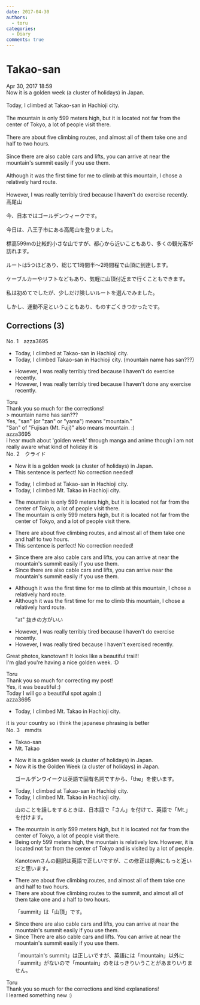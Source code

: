 ```yaml
---
date: 2017-04-30
authors:
  - toru
categories:
  - Diary
comments: true
---
```


# Takao-san
<div class="date">Apr 30, 2017 18:59</div>
<div id="post"><div id="body_show_ori">
Now it is a golden week (a cluster of holidays) in Japan.<br/><br/>Today, I climbed at Takao-san in Hachioji city.<br/><br/>The mountain is only 599 meters high, but it is located not far from the center of Tokyo, a lot of people visit there.<br/><br/>There are about five climbing routes, and almost all of them take one and half to two hours.<br/><br/>Since there are also cable cars and lifts, you can arrive at near the mountain's summit easily if you use them.<br/><br/>Although it was the first time for me to climb at this mountain, I chose a relatively hard route.<br/><br/>However, I was really terribly tired because I haven't do exercise recently.
</div></div>

<!-- more -->

<div id="post_ja"><div id="body_show_mo">
高尾山<br/><br/>今、日本ではゴールデンウィークです。<br/><br/>今日は、八王子市にある高尾山を登りました。<br/><br/>標高599mの比較的小さな山ですが、都心から近いこともあり、多くの観光客が訪れます。<br/><br/>ルートは5つほどあり、総じて1時間半〜2時間程で山頂に到達します。<br/><br/>ケーブルカーやリフトなどもあり、気軽に山頂付近まで行くこともできます。<br/><br/>私は初めてでしたが、少しだけ険しいルートを選んでみました。<br/><br/>しかし、運動不足ということもあり、ものすごくきつかったです。
</div></div>

## Corrections (3)
<div id="block"><div class="first_name"> No. 1　<span class="just_name">azza3695</span></div><div id="block2">
<ul class="correction_field">
<li class="incorrect">Today, I climbed at Takao-san in Hachioji city.</li>
<li class="corrected correct">
Today, I climbed Takao-san in Hachioji city. (mountain name has san???)
</li>
</ul>
<ul class="correction_field">
<li class="incorrect">However, I was really terribly tired because I haven't do exercise recently.</li>
<li class="corrected correct">
However, I was really terribly tired because I haven't done any exercise recently.
</li>
</ul>
</div><div class="name"><span class="just_name">Toru</span><br>
Thank you so much for the corrections!<br/>&gt; mountain name has san???<br/>Yes, "san" (or "zan" or "yama") means "mountain."<br/>"San" of "Fujisan (Mt. Fuji)" also means mountain. :)
</div>
<div class="name"><span class="just_name">azza3695</span><br>
i hear much about 'golden week' through manga and anime though i am not really aware what kind of holiday it is
</div>
</div>
<div id="block"><div class="first_name"> No. 2　<span class="just_name">クライド</span></div><div id="block2">
<ul class="correction_field">
<li class="incorrect">Now it is a golden week (a cluster of holidays) in Japan.</li>
<li class="corrected perfect">This sentence is perfect! No correction needed!</li>
</ul>
<ul class="correction_field">
<li class="incorrect">Today, I climbed at Takao-san in Hachioji city.</li>
<li class="corrected correct">
Today, I climbed <span class="f_red">Mt. Takao</span> in Hachioji city.
</li>
</ul>
<ul class="correction_field">
<li class="incorrect">The mountain is only 599 meters high, but it is located not far from the center of Tokyo, a lot of people visit there.</li>
<li class="corrected correct">
The mountain is only 599 meters high, but it is located not far from the center of Tokyo, <span class="f_blue">and</span> a lot of people visit there.
</li>
</ul>
<ul class="correction_field">
<li class="incorrect">There are about five climbing routes, and almost all of them take one and half to two hours.</li>
<li class="corrected perfect">This sentence is perfect! No correction needed!</li>
</ul>
<ul class="correction_field">
<li class="incorrect">Since there are also cable cars and lifts, you can arrive at near the mountain's summit easily if you use them.</li>
<li class="corrected correct">
Since there are also cable cars and lifts, you can arrive near the mountain's summit easily if you use them.
</li>
</ul>
<ul class="correction_field">
<li class="incorrect">Although it was the first time for me to climb at this mountain, I chose a relatively hard route.</li>
<li class="corrected correct">
Although it was the first time for me to climb this mountain, I chose a relatively hard route.
<p class="correction_comment">"at" 抜きの方がいい</p>
</li>
</ul>
<ul class="correction_field">
<li class="incorrect">However, I was really terribly tired because I haven't do exercise recently.</li>
<li class="corrected correct">
However, I was really tired because I haven't exercise<span class="f_red">d</span> recently.
</li>
</ul>
<p class="comment_small">
 Great photos, kanotown!! It looks like a beautiful trail!!
 <br/>
 I'm glad you're having a nice golden week. :D
</p>

</div><div class="name"><span class="just_name">Toru</span><br>
Thank you so much for correcting my post!<br/>Yes, it was beautiful :)<br/>Today I will go a beautiful spot again :)
</div>
<div class="name"><span class="just_name">azza3695</span><br><div class="quote_field"><ul class="correction_field">
<li class="corrected correct">
Today, I climbed <span class="f_red">Mt. Takao</span> in Hachioji city.
</li>
</ul></div>
it is your country so i think the japanese phrasing is better
</div>
</div>
<div id="block"><div class="first_name"> No. 3　<span class="just_name">mmdts</span></div><div id="block2">
<ul class="correction_field">
<li class="incorrect">Takao-san</li>
<li class="corrected correct">
<span class="f_red">Mt. Takao</span>
</li>
</ul>
<ul class="correction_field">
<li class="incorrect">Now it is a golden week (a cluster of holidays) in Japan.</li>
<li class="corrected correct">
Now it is <span class="f_red">the</span> <span class="f_red">G</span>olden <span class="f_red">W</span>eek (a cluster of holidays) in Japan.
<p class="correction_comment">ゴールデンウイークは英語で固有名詞ですから、「the」を使います。</p>
</li>
</ul>
<ul class="correction_field">
<li class="incorrect">Today, I climbed at Takao-san in Hachioji city.</li>
<li class="corrected correct">
Today, I climbed <span class="f_red"><span class="f_red">Mt. Takao</span></span> in Hachioji city. 
<p class="correction_comment">山のことを話しをするときは、日本語で「さん」を付けて、英語で「Mt.」を付けます。</p>
</li>
</ul>
<ul class="correction_field">
<li class="incorrect">The mountain is only 599 meters high, but it is located not far from the center of Tokyo, a lot of people visit there.</li>
<li class="corrected correct">
Being only 599 meters high, the mountain is relatively low. However, it is located not far from the center of Tokyo and is visited by a lot of people.
<p class="correction_comment">Kanotownさんの翻訳は英語で正しいですが、この修正は原典にもっと近いだと思います。</p>
</li>
</ul>
<ul class="correction_field">
<li class="incorrect">There are about five climbing routes, and almost all of them take one and half to two hours.</li>
<li class="corrected correct">
There are about five <span class="sline">climbing </span>routes <span class="f_blue">to the summit</span>, and almost all of them take one and <span class="f_blue">a</span> half to two hours.
<p class="correction_comment">「summit」は「山頂」です。</p>
</li>
</ul>
<ul class="correction_field">
<li class="incorrect">Since there are also cable cars and lifts, you can arrive at near the mountain's summit easily if you use them.</li>
<li class="corrected correct">
<span class="sline">Since </span>There are also cable cars and lifts<span class="f_red">. Y</span>ou can arrive at near the <span class="sline">mountain's </span>summit easily if you use them.
<p class="correction_comment">「mountain's summit」は正しいですが、英語には「mountain」以外に「summit」がないので「mountain」のをはっきりいうことがあまりいりません。</p>
</li>
</ul>
</div><div class="name"><span class="just_name">Toru</span><br>
Thank you so much for the corrections and kind explanations!<br/>I learned something new :)
</div>
</div>
